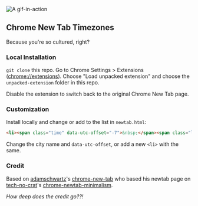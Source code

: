 ![A gif-in-action](https://f.cloud.github.com/assets/846194/373582/d36f33b4-a384-11e2-9cff-117cf68a5e0e.gif)

## Chrome New Tab Timezones

Because you're so cultured, right?

### Local Installation
`git clone` this repo. Go to Chrome Settings > Extensions ([chrome://extensions](chrome://extensions)). Choose "Load unpacked extension" and choose the `unpacked-extension` folder in this repo.

Disable the extension to switch back to the original Chrome New Tab page.

### Customization

Install locally and change or add to the list in `newtab.html`:

```html
<li><span class="time" data-utc-offset="-7">&nbsp;</span><span class="location"> in San Francisco</span></li>
```

Change the city name and `data-utc-offset`, or add a new `<li>` with the same.

### Credit

Based on [adamschwartz](https://github.com/tech-no-crat)'s [chrome-new-tab](https://github.com/tech-no-crat/chrome-newtab-minimalism) who based his newtab page on [tech-no-crat](https://github.com/tech-no-crat)'s [chrome-newtab-minimalism](https://github.com/tech-no-crat/chrome-newtab-minimalism).

*How deep does the credit go??!*
